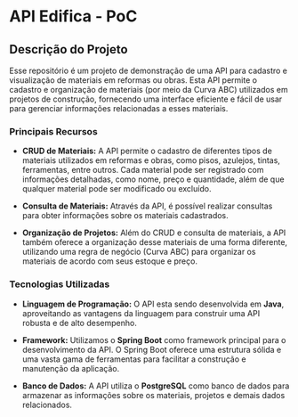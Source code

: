# API Edifica - PoC

## Descrição do Projeto

Esse repositório é um projeto de demonstração de uma API para cadastro e visualização de materiais em reformas ou obras. Esta API permite o cadastro e organização de materiais (por meio da Curva ABC) utilizados em projetos de construção, fornecendo uma interface eficiente e fácil de usar para gerenciar informações relacionadas a esses materiais.

### Principais Recursos

- **CRUD de Materiais:** A API permite o cadastro de diferentes tipos de materiais utilizados em reformas e obras, como pisos, azulejos, tintas, ferramentas, entre outros. Cada material pode ser registrado com informações detalhadas, como nome, preço e quantidade, além de que qualquer material pode ser modificado ou excluído.

- **Consulta de Materiais:** Através da API, é possível realizar consultas para obter informações sobre os materiais cadastrados. 

- **Organização de Projetos:** Além do CRUD e consulta de materiais, a API também oferece a organização desse materiais de uma forma diferente, utilizando uma regra de negócio (Curva ABC) para organizar os materiais de acordo com seus estoque e preço.

### Tecnologias Utilizadas

- **Linguagem de Programação:** O API esta sendo desenvolvida em **Java**, aproveitando as vantagens da linguagem para construir uma API robusta e de alto desempenho.

- **Framework:** Utilizamos o **Spring Boot** como framework principal para o desenvolvimento da API. O Spring Boot oferece uma estrutura sólida e uma vasta gama de ferramentas para facilitar a construção e manutenção da aplicação.

- **Banco de Dados:** A API utiliza o **PostgreSQL** como banco de dados para armazenar as informações sobre os materiais, projetos e demais dados relacionados.
